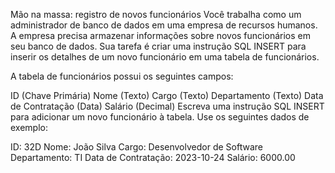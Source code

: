 Mão na massa: registro de novos funcionários
Você trabalha como um administrador de banco de dados em uma empresa de recursos humanos. A empresa precisa armazenar informações sobre novos funcionários em seu banco de dados. Sua tarefa é criar uma instrução SQL INSERT para inserir os detalhes de um novo funcionário em uma tabela de funcionários.

A tabela de funcionários possui os seguintes campos:

ID (Chave Primária)
Nome (Texto)
Cargo (Texto)
Departamento (Texto)
Data de Contratação (Data)
Salário (Decimal)
Escreva uma instrução SQL INSERT para adicionar um novo funcionário à tabela. Use os seguintes dados de exemplo:

ID: 32D
Nome: João Silva
Cargo: Desenvolvedor de Software
Departamento: TI
Data de Contratação: 2023-10-24
Salário: 6000.00
